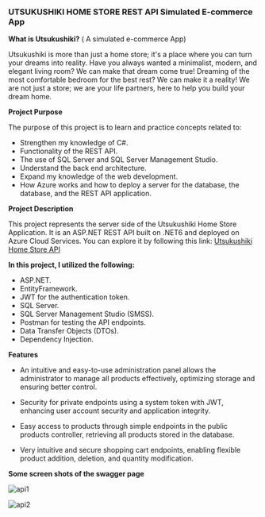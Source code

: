 ### UTSUKUSHIKI HOME STORE REST API Simulated E-commerce App
**What is Utsukushiki?** ( A simulated e-commerce App)

Utsukushiki is more than just a home store; it's a place where you can turn your dreams into reality. Have you always wanted a minimalist, modern, and elegant living room? We can make that dream come true! Dreaming of the most comfortable bedroom for the best rest? We can make it a reality! We are not just a store; we are your life partners, here to help you build your dream home.

**Project Purpose**

The purpose of this project is to learn and practice concepts related to:

- Strengthen my knowledge of C#.
- Functionality  of the REST API.
- The use of SQL Server and SQL Server Management Studio.
- Understand the back end architecture.
- Expand my knowledge of the web development.
- How Azure works and how to deploy a server for the database, the database, and the REST API application.

**Project Description**

This project represents the server side of the Utsukushiki Home Store Application. It is an ASP.NET REST API built on .NET6 and deployed on Azure Cloud Services. You can explore it by following this link: [Utsukushiki Home Store API](utsukushiki-ecommerce-project.azurewebsites.net/swagger "Utsukushiki Home Store API")

**In this project, I utilized the following:**

-  ASP.NET. 
-  EntityFramework.
- JWT for the authentication token.
-  SQL Server.
- SQL Server Management Studio (SMSS).
- Postman for testing the API endpoints.
- Data Transfer Objects (DTOs).
- Dependency Injection. 

**Features**

- An intuitive and easy-to-use administration panel allows the administrator to manage all products effectively, optimizing storage and ensuring better control. 

- Security for private endpoints using a system token with JWT, enhancing user account security and application integrity.

- Easy access to products through simple endpoints in the public products controller, retrieving all products stored in the database.

-  Very intuitive and secure shopping cart endpoints, enabling flexible product addition, deletion, and quantity modification. 

**Some screen shots of the swagger page**

![api1](https://github.com/ManeRdz/Utsukushiki-Server/assets/135761295/f7c3acd2-b73d-46e9-b351-5540fa5e4b7d)

![api2](https://github.com/ManeRdz/Utsukushiki-Server/assets/135761295/34f13b68-0eab-43ef-b72e-1c8053af3933)
